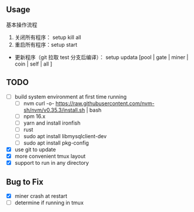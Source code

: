 ## Usage
基本操作流程
1. 关闭所有程序： setup kill all
2. 重启所有程序：setup start

- 更新程序（git 拉取 test 分支后编译）： setup updata [pool | gate | miner | coin | self | all ]

## TODO
- [ ] build system environment at first time running
    - [ ] nvm curl -o- https://raw.githubusercontent.com/nvm-sh/nvm/v0.35.3/install.sh | bash
    - [ ] npm 16.x
    - [ ] yarn and install ironfish
    - [ ] rust
    - [ ] sudo apt install libmysqlclient-dev
    - [ ] sudo apt install pkg-config
- [x] use git to update
- [x] more convenient tmux layout
- [x] support to run in any directory

## Bug to Fix
- [x] miner crash at restart
- [ ] determine if running in tmux